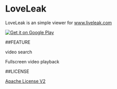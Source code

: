 # LoveLeak

LoveLeak is an simple viewer for www.liveleak.com

[![Get it on Google Play](http://www.android.com/images/brand/get_it_on_play_logo_small.png)](https://play.google.com/store/apps/details?id=xyz.garywzh.loveleak)

##FEATURE

video search

Fullscreen video playback

##LICENSE

[Apache License V2](/LICENSE)